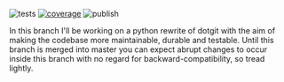![tests](https://github.com/kobus-v-schoor/dotgit/workflows/tests/badge.svg)
[![coverage](https://coveralls.io/repos/github/kobus-v-schoor/dotgit/badge.svg?branch=python)](https://coveralls.io/github/kobus-v-schoor/dotgit?branch=python)
![publish](https://github.com/kobus-v-schoor/dotgit/workflows/publish/badge.svg)

In this branch I'll be working on a python rewrite of dotgit with the aim of making the codebase more maintainable, durable and testable. Until this branch is merged into master you can expect abrupt changes to occur inside this branch with no regard for backward-compatibility, so tread lightly.
